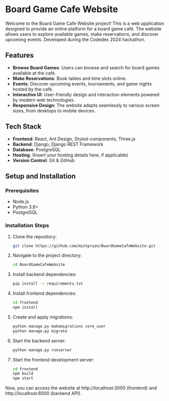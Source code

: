 # Board Game Cafe Website
Welcome to the Board Game Cafe Website project! This is a web application designed to provide an online platform for a board game café.
The website allows users to explore available games, make reservations, and discover upcoming events.
Developed during the Codedex 2024 hackathon.

## Features

- **Browse Board Games**: Users can browse and search for board games available at the café.
- **Make Reservations**: Book tables and time slots online.
- **Events**: Discover upcoming events, tournaments, and game nights hosted by the café.
- **Interactive UI**: User-friendly design and interaction elements powered by modern web technologies.
- **Responsive Design**: The website adapts seamlessly to various screen sizes, from desktops to mobile devices.

## Tech Stack

- **Frontend**: React, Ant Design, Styled-components, Three.js
- **Backend**: Django, Django REST Framework
- **Database**: PostgreSQL
- **Hosting**: (Insert your hosting details here, if applicable)
- **Version Control**: Git & GitHub

## Setup and Installation

### Prerequisites

- Node.js
- Python 3.8+
- PostgreSQL


### Installation Steps

1. Clone the repository:
   ```bash
   git clone https://github.com/mintpryan/BoardGameCafeWebsite.git
   ```
2. Navigate to the project directory:
   ```bash
   cd BoardGameCafeWebsite
   ```
3. Install backend dependencies:
   ```bash
   pip install -r requirements.txt
   ```
4. Install frontend dependencies:
   ```bash
   cd frontend
   npm install
   ```
5. Create and apply migrations:
   ```bash
   python manage.py makemigrations core_user
   python manage.py migrate
   ```
6. Start the backend server:
   ```bash
   python manage.py runserver
   ```
7. Start the frontend development server:
   ```bash
   cd frontend
   npm build
   npm start
   ```
Now, you can access the website at http://localhost:3000 (frontend) and http://localhost:8000 (backend API).

   
